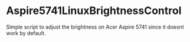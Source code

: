 Aspire5741LinuxBrightnessControl
================================

Simple script to adjust the brightness on Acer Aspire 5741 since it doesnt work by default.